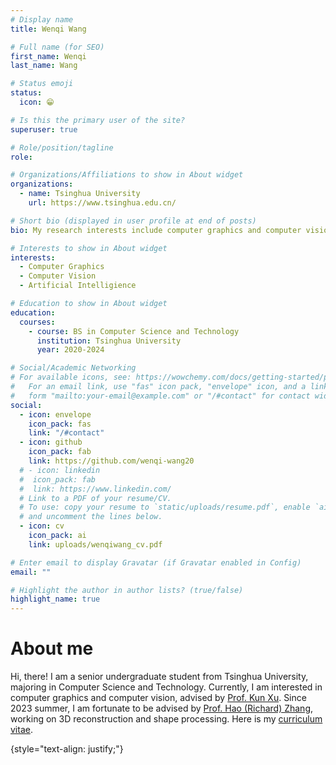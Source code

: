```yaml
---
# Display name
title: Wenqi Wang

# Full name (for SEO)
first_name: Wenqi
last_name: Wang

# Status emoji
status:
  icon: 😁

# Is this the primary user of the site?
superuser: true

# Role/position/tagline
role:

# Organizations/Affiliations to show in About widget
organizations:
  - name: Tsinghua University
    url: https://www.tsinghua.edu.cn/

# Short bio (displayed in user profile at end of posts)
bio: My research interests include computer graphics and computer vision.

# Interests to show in About widget
interests:
  - Computer Graphics
  - Computer Vision
  - Artificial Intelligience

# Education to show in About widget
education:
  courses:
    - course: BS in Computer Science and Technology
      institution: Tsinghua University
      year: 2020-2024

# Social/Academic Networking
# For available icons, see: https://wowchemy.com/docs/getting-started/page-builder/#icons
#   For an email link, use "fas" icon pack, "envelope" icon, and a link in the
#   form "mailto:your-email@example.com" or "/#contact" for contact widget.
social:
  - icon: envelope
    icon_pack: fas
    link: "/#contact"
  - icon: github
    icon_pack: fab
    link: https://github.com/wenqi-wang20
  # - icon: linkedin
  #  icon_pack: fab
  #  link: https://www.linkedin.com/
  # Link to a PDF of your resume/CV.
  # To use: copy your resume to `static/uploads/resume.pdf`, enable `ai` icons in `params.yaml`,
  # and uncomment the lines below.
  - icon: cv
    icon_pack: ai
    link: uploads/wenqiwang_cv.pdf

# Enter email to display Gravatar (if Gravatar enabled in Config)
email: ""

# Highlight the author in author lists? (true/false)
highlight_name: true
---
```


# About me

Hi, there! I am a senior undergraduate student from Tsinghua University, majoring in Computer Science and Technology. Currently, I am interested in computer graphics and computer vision, advised by [Prof. Kun Xu](https://cg.cs.tsinghua.edu.cn/people/~kun/). Since 2023 summer, I am fortunate to be advised by [Prof. Hao (Richard) Zhang](https://www2.cs.sfu.ca/~haoz/index.html), working on 3D reconstruction and shape processing. Here is my [curriculum vitae](uploads/wenqiwang_cv.pdf).

{style="text-align: justify;"}
